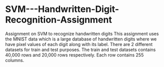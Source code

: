 # SVM---Handwritten-Digit-Recognition-Assignment
Assignment on SVM to recognize handwritten digits
This assignment uses the MNIST data which is a large database of handwritten digits where we have pixel values of each digit along with its label. There are 2 different datasets for train and test purposes. The train and test datasets contains 40,000 rows and 20,000 rows respectively. Each row contains 255 columns.
